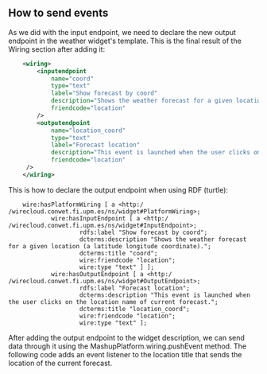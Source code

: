 <hr class="processing" style="display:none"/>
<h2>How to send events</h2>

As we did with the input endpoint, we need to declare the new output endpoint in
the weather widget's template. This is the final result of the Wiring section
after adding it:

```xml
    <wiring>
        <inputendpoint
            name="coord"
            type="text"
            label="Show forecast by coord"
            description="Shows the weather forecast for a given location (a latitude longitude coordinate)."
            friendcode="location"
        />
        <outputendpoint
            name="location_coord"
            type="text"
            label="Forecast location"
            description="This event is launched when the user clicks on the location name of current forecast."
            friendcode="location"
     />
    </wiring>
```

This is how to declare the output endpoint when using RDF (turtle):

```
    wire:hasPlatformWiring [ a <http:/​/wirecloud.conwet.fi.upm.es/ns/widget#PlatformWiring>;
            wire:hasInputEndpoint [ a <http:/​/wirecloud.conwet.fi.upm.es/ns/widget#InputEndpoint>;
                    rdfs:label "Show forecast by coord";
                    dcterms:description "Shows the weather forecast for a given location (a latitude longitude coordinate).";
                    dcterms:title "coord";
                    wire:friendcode "location";
                    wire:type "text" ] ];
            wire:hasOutputEndpoint [ a <http:/​/wirecloud.conwet.fi.upm.es/ns/widget#OutputEndpoint>;
                    rdfs:label "Forecast location";
                    dcterms:description "This event is launched when the user clicks on the location name of current forecast.";
                    dcterms:title "location_coord";
                    wire:friendcode "location";
                    wire:type "text" ];
```

After adding the output endpoint to the widget description, we can send data
through it using the MashupPlatform.wiring.pushEvent method. The following code
adds an event listener to the location title that sends the location of the
current forecast.
